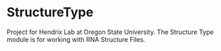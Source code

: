 # StructureType
Project for Hendrix Lab at Oregon State University. The Structure Type module is for working with RNA Structure Files.
